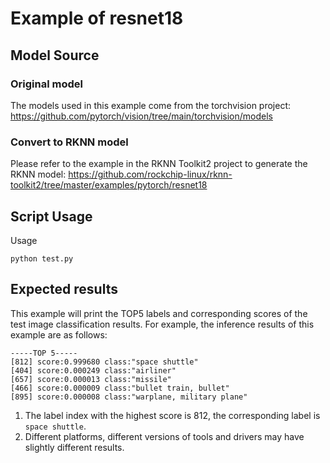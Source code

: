 # Example of resnet18

## Model Source

### Original model
The models used in this example come from the torchvision project:
https://github.com/pytorch/vision/tree/main/torchvision/models

### Convert to RKNN model
Please refer to the example in the RKNN Toolkit2 project to generate the RKNN model:
https://github.com/rockchip-linux/rknn-toolkit2/tree/master/examples/pytorch/resnet18

## Script Usage

Usage

```
python test.py
```

## Expected results

This example will print the TOP5 labels and corresponding scores of the test image classification results. For example, the inference results of this example are as follows:
```
-----TOP 5-----
[812] score:0.999680 class:"space shuttle"
[404] score:0.000249 class:"airliner"
[657] score:0.000013 class:"missile"
[466] score:0.000009 class:"bullet train, bullet"
[895] score:0.000008 class:"warplane, military plane"
```

1. The label index with the highest score is 812, the corresponding label is `space shuttle`.
2. Different platforms, different versions of tools and drivers may have slightly different results.
